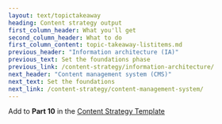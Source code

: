 ```yaml
---
layout: text/topictakeaway
heading: Content strategy output
first_column_header: What you'll get
second_column_header: What to do
first_column_content: topic-takeaway-listitems.md
previous_header: "Information architecture (IA)"
previous_text: Set the foundations phase
previous_link: /content-strategy/information-architecture/
next_header: "Content management system (CMS)"
next_text: Set the foundations
next_link: /content-strategy/content-management-system/
---
```

Add to **Part 10** in the [Content Strategy Template](/content-strategy/start-content-strategy/show-problem-evidence/content-strategy-template/)

